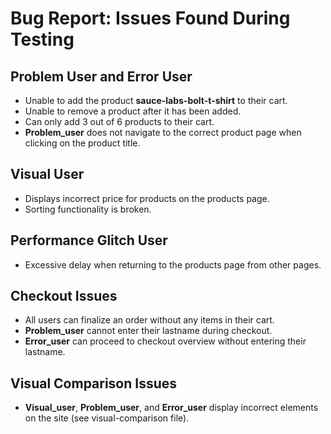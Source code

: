 # Bug Report: Issues Found During Testing

## Problem User and Error User

- Unable to add the product **sauce-labs-bolt-t-shirt** to their cart.
- Unable to remove a product after it has been added.
- Can only add 3 out of 6 products to their cart.
- **Problem_user** does not navigate to the correct product page when clicking on the product title.

## Visual User

- Displays incorrect price for products on the products page.
- Sorting functionality is broken.

## Performance Glitch User

- Excessive delay when returning to the products page from other pages.

## Checkout Issues

- All users can finalize an order without any items in their cart.
- **Problem_user** cannot enter their lastname during checkout.
- **Error_user** can proceed to checkout overview without entering their lastname.

## Visual Comparison Issues

- **Visual_user**, **Problem_user**, and **Error_user** display incorrect elements on the site (see visual-comparison file).
